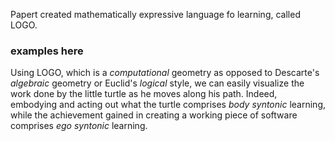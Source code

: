 Papert created mathematically expressive language fo learning, called LOGO. 

### examples here

Using LOGO, which is a *computational* geometry as opposed to Descarte's *algebraic* geometry or Euclid's *logical* style, we can easily visualize the work done by the little turtle as he moves along his path. Indeed, embodying and acting out what the turtle comprises *body syntonic* learning, while the achievement gained in creating a working piece of software comprises  *ego syntonic* learning.

